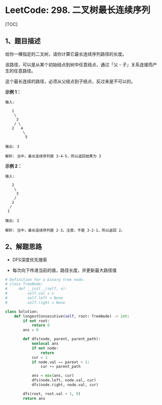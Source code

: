# LeetCode: 298. 二叉树最长连续序列

[TOC]

## 1、题目描述

给你一棵指定的二叉树，请你计算它最长连续序列路径的长度。

该路径，可以是从某个初始结点到树中任意结点，通过「父 - 子」关系连接而产生的任意路径。

这个最长连续的路径，必须从父结点到子结点，反过来是不可以的。

**示例 1：**

```
输入:

   1
    \
     3
    / \
   2   4
        \
         5

输出: 3

解析: 当中，最长连续序列是 3-4-5，所以返回结果为 3
```

**示例 2：**

```
输入:

   2
    \
     3
    / 
   2    
  / 
 1

输出: 2 

解析: 当中，最长连续序列是 2-3。注意，不是 3-2-1，所以返回 2。
```



## 2、解题思路

-   DFS深度优先搜索

-   每次向下传递当前的值，路径长度，并更新最大路径值



```python
# Definition for a binary tree node.
# class TreeNode:
#     def __init__(self, x):
#         self.val = x
#         self.left = None
#         self.right = None

class Solution:
    def longestConsecutive(self, root: TreeNode) -> int:
        if not root:
            return 0
        ans = 0

        def dfs(node, parent, parent_path):
            nonlocal ans
            if not node:
                return
            cur = 1
            if node.val == parent + 1:
                cur += parent_path

            ans = max(ans, cur)
            dfs(node.left, node.val, cur)
            dfs(node.right, node.val, cur)

        dfs(root, root.val + 1, 0)
        return ans
```


